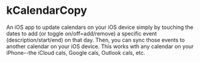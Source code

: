 # kCalendarCopy
An iOS app to update calendars on your iOS device simply by touching the dates to add (or toggle on/off=add/remove) a specific event (description/start/end) on that day. Then, you can sync those events to another calendar on your iOS device. This works wth any calendar on your iPhone--the iCloud cals, Google cals, Outlook cals, etc.
